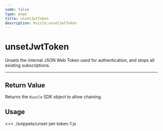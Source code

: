 ```yaml
---
code: false
type: page
title: unsetJwtToken
description: Kuzzle:unsetJwtToken
---
```


# unsetJwtToken

Unsets the internal JSON Web Token used for authentication, and stops all existing subscriptions.

---

## Return Value

Returns the `Kuzzle` SDK object to allow chaining.

## Usage

<<< ./snippets/unset-jwt-token-1.js
